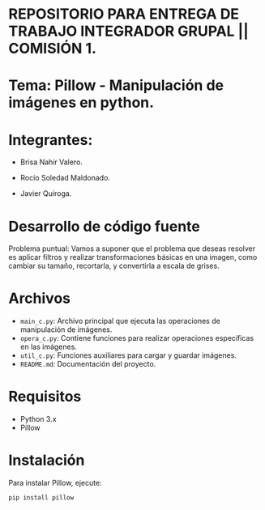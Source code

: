 # REPOSITORIO PARA ENTREGA DE TRABAJO INTEGRADOR GRUPAL || COMISIÓN 1.

# Tema: Pillow - Manipulación de imágenes en python.

# Integrantes:

- Brisa Nahir Valero.

- Rocío Soledad Maldonado.

- Javier Quiroga.

# Desarrollo de código fuente
Problema puntual:
Vamos a suponer que el problema que deseas resolver es aplicar filtros y realizar transformaciones básicas en una imagen, como cambiar su tamaño, recortarla, y convertirla a escala de grises.

# Archivos

- `main_c.py`: Archivo principal que ejecuta las operaciones de manipulación de imágenes.
- `opera_c.py`: Contiene funciones para realizar operaciones específicas en las imágenes.
- `util_c.py`: Funciones auxiliares para cargar y guardar imágenes.
- `README.md`: Documentación del proyecto.

# Requisitos

- Python 3.x
- Pillow

# Instalación

Para instalar Pillow, ejecute:
```bash
pip install pillow
